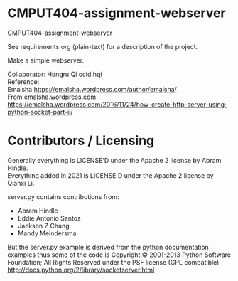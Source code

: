 CMPUT404-assignment-webserver
=============================

CMPUT404-assignment-webserver

See requirements.org (plain-text) for a description of the project.

Make a simple webserver.

Collaborator: Hongru Qi ccid:hqi<br />
Reference: <br />
Emalsha https://emalsha.wordpress.com/author/emalsha/<br />
From emalsha.wordpress.com<br />
https://emalsha.wordpress.com/2016/11/24/how-create-http-server-using-python-socket-part-ii/<br />


Contributors / Licensing
========================

Generally everything is LICENSE'D under the Apache 2 license by Abram Hindle.<br />
Everything added in 2021 is LICENSE'D under the Apache 2 license by Qianxi Li.<br />

server.py contains contributions from:

* Abram Hindle
* Eddie Antonio Santos
* Jackson Z Chang
* Mandy Meindersma 

But the server.py example is derived from the python documentation
examples thus some of the code is Copyright © 2001-2013 Python
Software Foundation; All Rights Reserved under the PSF license (GPL
compatible) http://docs.python.org/2/library/socketserver.html

